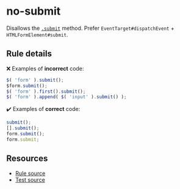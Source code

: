 # no-submit

Disallows the [`.submit`](https://api.jquery.com/submit/) method. Prefer `EventTarget#dispatchEvent` + `HTMLFormElement#submit`.

## Rule details

❌ Examples of **incorrect** code:
```js
$( 'form' ).submit();
$form.submit();
$( 'form' ).first().submit();
$( 'form' ).append( $( 'input' ).submit() );
```

✔️ Examples of **correct** code:
```js
submit();
[].submit();
form.submit();
form.submit;
```

## Resources

* [Rule source](/src/rules/no-submit.js)
* [Test source](/tests/rules/no-submit.js)

